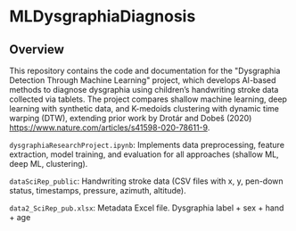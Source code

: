 # MLDysgraphiaDiagnosis
## Overview
This repository contains the code and documentation for the "Dysgraphia Detection Through Machine Learning" project, which develops AI-based methods to diagnose dysgraphia using children’s handwriting stroke data collected via tablets. 
The project compares shallow machine learning, deep learning with synthetic data, and K-medoids clustering with dynamic time warping (DTW), extending prior work by Drotár and Dobeš (2020) https://www.nature.com/articles/s41598-020-78611-9.


`dysgraphiaResearchProject.ipynb`: Implements data preprocessing, feature extraction, model training, and evaluation for all approaches (shallow ML, deep ML, clustering).

`dataSciRep_public`: Handwriting stroke data (CSV files with x, y, pen-down status, timestamps, pressure, azimuth, altitude).

`data2_SciRep_pub.xlsx`: Metadata Excel file. Dysgraphia label + sex + hand + age
